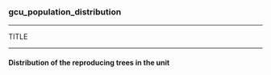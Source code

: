 ### gcu_population_distribution



------
TITLE

------

#### Distribution of the reproducing trees in the unit